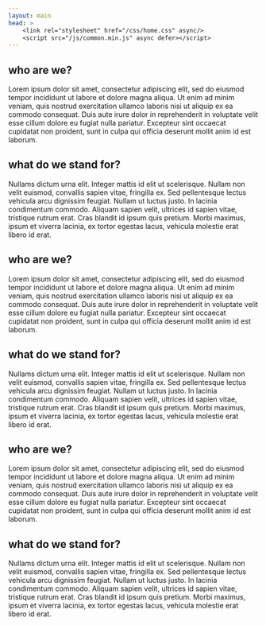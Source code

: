 ```yaml
--- 
layout: main
head: >
    <link rel="stylesheet" href="/css/home.css" async/> 
    <script src="/js/common.min.js" async defer></script>
---
```


<section class="home">

## who are we?

Lorem ipsum dolor sit amet, consectetur adipiscing elit, sed do eiusmod tempor incididunt ut labore et dolore magna aliqua. Ut enim ad minim veniam, quis nostrud exercitation ullamco laboris nisi ut aliquip ex ea commodo consequat. Duis aute irure dolor in reprehenderit in voluptate velit esse cillum dolore eu fugiat nulla pariatur. Excepteur sint occaecat cupidatat non proident, sunt in culpa qui officia deserunt mollit anim id est laborum. 

## what do we stand for?

Nullams dictum urna elit. Integer mattis id elit ut scelerisque. Nullam non velit euismod, convallis sapien vitae, fringilla ex. Sed pellentesque lectus vehicula arcu dignissim feugiat. Nullam ut luctus justo. In lacinia condimentum commodo. Aliquam sapien velit, ultrices id sapien vitae, tristique rutrum erat. Cras blandit id ipsum quis pretium. Morbi maximus, ipsum et viverra lacinia, ex tortor egestas lacus, vehicula molestie erat libero id erat.

## who are we?

Lorem ipsum dolor sit amet, consectetur adipiscing elit, sed do eiusmod tempor incididunt ut labore et dolore magna aliqua. Ut enim ad minim veniam, quis nostrud exercitation ullamco laboris nisi ut aliquip ex ea commodo consequat. Duis aute irure dolor in reprehenderit in voluptate velit esse cillum dolore eu fugiat nulla pariatur. Excepteur sint occaecat cupidatat non proident, sunt in culpa qui officia deserunt mollit anim id est laborum.

## what do we stand for?

Nullams dictum urna elit. Integer mattis id elit ut scelerisque. Nullam non velit euismod, convallis sapien vitae, fringilla ex. Sed pellentesque lectus vehicula arcu dignissim feugiat. Nullam ut luctus justo. In lacinia condimentum commodo. Aliquam sapien velit, ultrices id sapien vitae, tristique rutrum erat. Cras blandit id ipsum quis pretium. Morbi maximus, ipsum et viverra lacinia, ex tortor egestas lacus, vehicula molestie erat libero id erat.

## who are we?

Lorem ipsum dolor sit amet, consectetur adipiscing elit, sed do eiusmod tempor incididunt ut labore et dolore magna aliqua. Ut enim ad minim veniam, quis nostrud exercitation ullamco laboris nisi ut aliquip ex ea commodo consequat. Duis aute irure dolor in reprehenderit in voluptate velit esse cillum dolore eu fugiat nulla pariatur. Excepteur sint occaecat cupidatat non proident, sunt in culpa qui officia deserunt mollit anim id est laborum.

## what do we stand for?

Nullams dictum urna elit. Integer mattis id elit ut scelerisque. Nullam non velit euismod, convallis sapien vitae, fringilla ex. Sed pellentesque lectus vehicula arcu dignissim feugiat. Nullam ut luctus justo. In lacinia condimentum commodo. Aliquam sapien velit, ultrices id sapien vitae, tristique rutrum erat. Cras blandit id ipsum quis pretium. Morbi maximus, ipsum et viverra lacinia, ex tortor egestas lacus, vehicula molestie erat libero id erat.
</section>